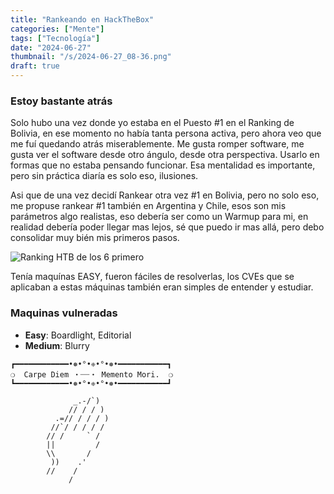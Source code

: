 ```yaml
---
title: "Rankeando en HackTheBox"
categories: ["Mente"]
tags: ["Tecnología"]
date: "2024-06-27"
thumbnail: "/s/2024-06-27_08-36.png"
draft: true
---
```


### Estoy bastante atrás
Solo hubo una vez donde yo estaba en el Puesto #1 en el Ranking de Bolivia, en ese momento no había tanta persona activa, pero ahora veo que me fuí quedando atrás miserablemente. Me gusta romper software, me gusta ver el software desde otro ángulo, desde otra perspectiva. Usarlo en formas que no estaba pensando funcionar. Esa mentalidad es importante, pero sin práctica diaría es solo eso, ilusiones.

Asi que de una vez decidí Rankear otra vez #1 en Bolivia, pero no solo eso, me propuse rankear #1 también en Argentina y Chile, esos son mis parámetros algo realistas, eso debería ser como un Warmup para mi, en realidad debería poder llegar mas lejos, sé que puedo ir mas allá, pero debo consolidar muy bién mis primeros pasos.

![Ranking HTB de los 6 primero](../../i/2024-06-27_08-36.png)

Tenía maquínas EASY, fueron fáciles de resolverlas, los CVEs que se aplicaban a estas máquinas también eran simples de entender y estudiar.

### Maquinas vulneradas
- **Easy**: Boardlight, Editorial
- **Medium**: Blurry


```text
┏━━━━━━━━━━━━•❅•°•❈•°•❅•━━━━━━━━━━━┓
❍  Carpe Diem ・┈┈・ Memento Mori.  ❍
┗━━━━━━━━━━━━•❅•°•❈•°•❅•━━━━━━━━━━━┛

              _.-/`)
             // / / )
          .=// / / / )
         //`/ / / / /
        // /     ` /
        ||         /
        \\       /
         ))    .'
        //    /
             /
```
